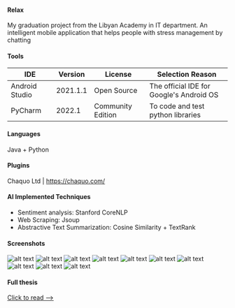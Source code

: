 #### Relax
My graduation project from the Libyan Academy in IT department.
An intelligent mobile application that helps people with stress management by chatting

#### Tools
IDE            | Version | License | Selection Reason
--- | --- | --- | ---
Android Studio | 2021.1.1 | Open Source | The official IDE for Google's Android OS
PyCharm        | 2022.1   | Community Edition | To code and test python libraries

#### Languages
Java + Python

#### Plugins
Chaquo Ltd | https://chaquo.com/

#### AI Implemented Techniques 
- Sentiment analysis: Stanford CoreNLP 
- Web Scraping: Jsoup
- Abstractive Text Summarization: Cosine Similarity + TextRank

#### Screenshots
![alt text](https://github.com/Amira-Ali/Relax/blob/main/screenshots/Relax_home.png)
![alt text](https://github.com/Amira-Ali/Relax/blob/main/screenshots/Relax_chat.png)
![alt text](https://github.com/Amira-Ali/Relax/blob/main/screenshots/Relax_survey.png)
![alt text](https://github.com/Amira-Ali/Relax/blob/main/screenshots/Relax_breath.png)
![alt text](https://github.com/Amira-Ali/Relax/blob/main/screenshots/Relax_food.png)
![alt text](https://github.com/Amira-Ali/Relax/blob/main/screenshots/Relax_journaling.png)
![alt text](https://github.com/Amira-Ali/Relax/blob/main/screenshots/Relax_sport.png)
![alt text](https://github.com/Amira-Ali/Relax/blob/main/screenshots/Relax_user_insights.png)
![alt text](https://github.com/Amira-Ali/Relax/blob/main/screenshots/Relax_results1.png)
![alt text](https://github.com/Amira-Ali/Relax/blob/main/screenshots/Relax_results2.png)

#### Full thesis 
[Click to read -->](https://github.com/Amira-Ali/Relax/blob/main/MSc%20Thesis.pdf)




